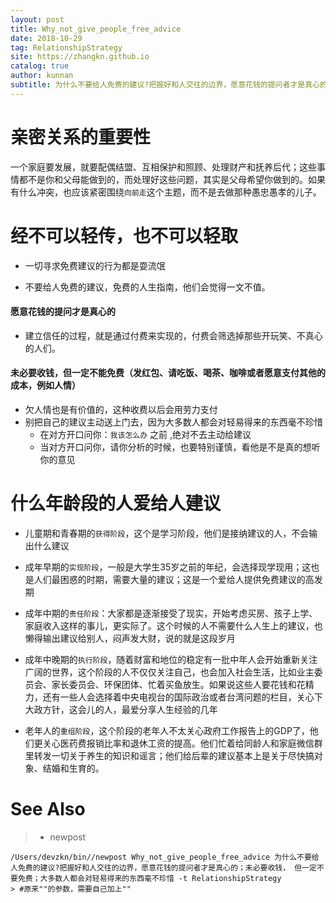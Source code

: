 ```yaml
---
layout: post
title: Why_not_give_people_free_advice
date: 2018-10-29
tag: RelationshipStrategy
site: https://zhangkn.github.io
catalog: true
author: kunnan
subtitle: 为什么不要给人免费的建议?把握好和人交往的边界，愿意花钱的提问者才是真心的；未必要收钱， 但一定不要免费；大多数人都会对轻易得来的东西毫不珍惜
---
```








# 亲密关系的重要性

一个家庭要发展，就要配偶结盟、互相保护和照顾、处理财产和抚养后代；这些事情都不是你和父母能做到的，而处理好这些问题，其实是父母希望你做到的。如果有什么冲突，也应该紧密围绕`向前走`这个主题，而不是去做那种愚忠愚孝的儿子。









# 经不可以轻传，也不可以轻取







* 一切寻求免费建议的行为都是耍流氓

* 不要给人免费的建议，免费的人生指南，他们会觉得一文不值。





#### 愿意花钱的提问才是真心的



* 建立信任的过程，就是通过付费来实现的，付费会筛选掉那些开玩笑、不真心的人们。





#### 未必要收钱，但一定不能免费（发红包、请吃饭、喝茶、咖啡或者愿意支付其他的成本，例如人情）



* 欠人情也是有价值的，这种收费以后会用劳力支付
* 别把自己的建议主动送上门去，因为大多数人都会对轻易得来的东西毫不珍惜
  *  在对方开口问你：`我该怎么办` 之前 ,绝对不去主动给建议
  * 当对方开口问你，请你分析的时候，也要特别谨慎，看他是不是真的想听你的意见





# 什么年龄段的人爱给人建议



* 儿童期和青春期的`获得阶段`，这个是学习阶段，他们是接纳建议的人，不会输出什么建议

* 成年早期的`实现阶段`，一般是大学生35岁之前的年纪，会选择现学现用；这也是人们最困惑的时期，需要大量的建议；这是一个爱给人提供免费建议的高发期

* 成年中期的`责任阶段`：大家都是逐渐接受了现实，开始考虑买房、孩子上学、家庭收入这样的事儿，更实际了。这个时候的人不需要什么人生上的建议，也懒得输出建议给别人，闷声发大财，说的就是这段岁月

* 成年中晚期的`执行阶段`，随着财富和地位的稳定有一批中年人会开始重新关注广阔的世界，这个阶段的人不仅仅关注自己，也会加入社会生活，比如业主委员会、家长委员会、环保团体、忙着买鱼放生。如果说这些人要花钱和花精力，还有一些人会选择着中央电视台的国际政治或者台湾问题的栏目，关心下大政方针，这会儿的人，最爱分享人生经验的几年

* 老年人的`重组阶段`，这个阶段的老年人不太关心政府工作报告上的GDP了，他们更关心医药费报销比率和退休工资的提高。他们忙着给同龄人和家庭微信群里转发一切关于养生的知识和谣言；他们给后辈的建议基本上是关于尽快搞对象、结婚和生育的。


# See Also 

>* newpost 
>
```
/Users/devzkn/bin//newpost Why_not_give_people_free_advice 为什么不要给人免费的建议?把握好和人交往的边界，愿意花钱的提问者才是真心的；未必要收钱， 但一定不要免费；大多数人都会对轻易得来的东西毫不珍惜 -t RelationshipStrategy
> #原来""的参数，需要自己加上""
```

